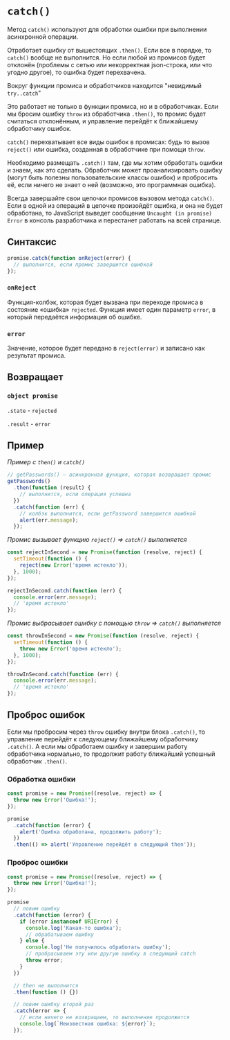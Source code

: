 # `catch()`

Метод `catch()` используют для обработки ошибки при выполнении асинхронной операции.

Отработает ошибку от вышестоящих `.then()`. Если все в порядке, то `catch()` вообще не выполнится. Но если любой из промисов будет отклонён (проблемы с сетью или некорректная json-строка, или что угодно другое), то ошибка будет перехвачена.

Вокруг функции промиса и обработчиков находится "невидимый `try..catch`"

Это работает не только в функции промиса, но и в обработчиках. Если мы бросим ошибку `throw` из обработчика `.then()`, то промис будет считаться отклонённым, и управление перейдёт к ближайшему обработчику ошибок.

`catch()` перехватывает все виды ошибок в промисах: будь то вызов `reject()` или ошибка, созданная в обработчике при помощи `throw`.

Необходимо размещать `.catch()` там, где мы хотим обработать ошибки и знаем, как это сделать. Обработчик может проанализировать ошибку (могут быть полезны пользовательские классы ошибок) и пробросить её, если ничего не знает о ней (возможно, это программная ошибка).

Всегда завершайте свои цепочки промисов вызовом метода `catch()`. Если в одной из операций в цепочке произойдёт ошибка, и она не будет обработана, то JavaScript выведет сообщение `Uncaught (in promise) Error` в консоль разработчика и перестанет работать на всей странице.

## Синтаксис

```js
promise.catch(function onReject(error) {
  // выполнится, если промис завершится ошибкой
});
```

### `onReject`

Функция-колбэк, которая будет вызвана при переходе промиса в состояние «ошибка» `rejected`. Функция имеет один параметр `error`, в который передаётся информация об ошибке.

### `error`

Значение, которое будет передано в `reject(error)` и записано как результат промиса.

## Возвращает

### `object promise`

`.state` - `rejected`

`.result` - `error`

## Пример

_Пример с `then()` и `catch()`_

```js
// getPasswords() — асинхронная функция, которая возвращает промис
getPasswords()
  .then(function (result) {
    // выполнится, если операция успешна
  })
  .catch(function (err) {
    // колбэк выполнится, если getPassword завершится ошибкой
    alert(err.message);
  });
```

_Промис вызывает функцию `reject()` => `catch()` выполняется_

```js
const rejectInSecond = new Promise(function (resolve, reject) {
  setTimeout(function () {
    reject(new Error('время истекло'));
  }, 1000);
});

rejectInSecond.catch(function (err) {
  console.error(err.message);
  // 'время истекло'
});
```

_Промис выбрасывает ошибку с помощью `throw` => `catch()` выполняется_

```js
const throwInSecond = new Promise(function (resolve, reject) {
  setTimeout(function () {
    throw new Error('время истекло');
  }, 1000);
});

throwInSecond.catch(function (err) {
  console.error(err.message);
  // 'время истекло'
});
```

## Проброс ошибок

Если мы пробросим через `throw` ошибку внутри блока `.catch()`, то управление перейдёт к следующему ближайшему обработчику `.catch()`. А если мы обработаем ошибку и завершим работу обработчика нормально, то продолжит работу ближайший успешный обработчик `.then()`.

### Обработка ошибки

```js
const promise = new Promise((resolve, reject) => {
  throw new Error('Ошибка!');
});

promise
  .catch(function (error) {
    alert('Ошибка обработана, продолжить работу');
  })
  .then(() => alert('Управление перейдёт в следующий then'));
```

### Проброс ошибки

```js
const promise = new Promise((resolve, reject) => {
  throw new Error('Ошибка!');
});

promise
  // ловим ошибку
  .catch(function (error) {
    if (error instanceof URIError) {
      console.log('Какая-то ошибка');
      // обрабатываем ошибку
    } else {
      console.log('Не получилось обработать ошибку');
      // пробрасываем эту или другую ошибку в следующий catch
      throw error;
    }
  })

  // then не выполнится
  .then(function () {})

  // ловим ошибку второй раз
  .catch(error => {
    // если ничего не возвращаем, то выполнение продолжится
    console.log(`Неизвестная ошибка: ${error}`);
  });
```
